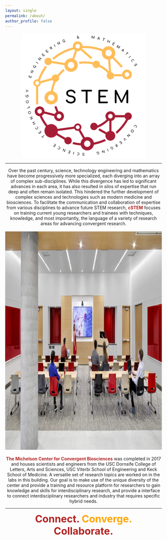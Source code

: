 ```yaml
---
layout: single
permalink: /about/
author_profile: false
---
```


<center>
<img src="/images/cSTEM.png" alt="home_pic" width="400" height="400">
</center>
<hr>

<center>Over the past century, science, technology engineering and mathematics have become progressively more specialized, each diverging into an array of complex sub-disciplines. While this divergence has led to significant advances in each area, it has also resulted in silos of expertise that run deep and often remain isolated. This hindered the further development of complex sciences and technologies such as modern medicine and biosciences. To facilitate the communication and collaboration of expertise from various disciplines to advance future STEM research, <font color="firebrick"><b>cSTEM</b></font> focuses on training current young researchers and trainees with techniques, knowledge, and most importantly, the language of a variety of research areas for advancing convergent research.</center>
<br>
<center><img src="/images/collab.jpeg" alt="home_pic" width="700" height="700"></center>
<br>
<center><font color="firebrick"><b>The Michelson Center for Convergent Biosciences</b></font> was completed in 2017 and houses scientists and engineers from the USC Dornsife College of Letters, Arts and Sciences, USC Viterbi School of Engineering and Keck School of Medicine. A versatile set of research topics are worked on in the labs in this building. Our goal is to make use of the unique diversity of the center and provide a training and resource platform for researchers to gain knowledge and skills for interdisciplinary research, and provide a interface to connect interdisciplinary researchers and industry that requires specific hybrid needs.</center>
<hr>

<center><font size="+3"><b><font color="firebrick">Connect.</font> <font color="orange">Converge.</font> <font color="firebrick">Collaborate.</font></b></font></center>

